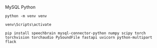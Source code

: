 MySQL
Python
```
python -m venv venv
```
```
venv\Scripts\activate
```
```
pip install speechbrain mysql-connector-python numpy scipy torch torchvision torchaudio PySoundFile fastapi uvicorn python-multipart flack
```
